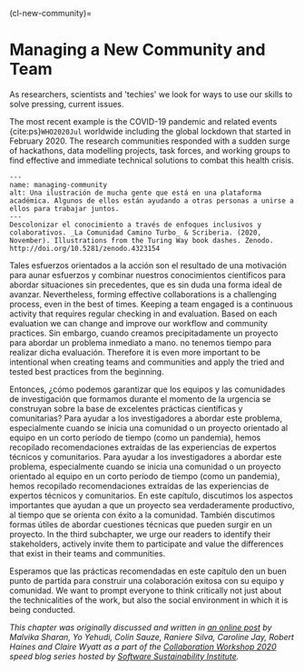 (cl-new-community)=
# Managing a New Community and Team

As researchers, scientists and 'techies' we look for ways to use our skills to solve pressing, current issues.

The most recent example is the COVID-19 pandemic and related events {cite:ps}`WHO2020Jul` worldwide including the global lockdown that started in February 2020. The research communities responded with a sudden surge of hackathons, data modelling projects, task forces, and working groups to find effective and immediate technical solutions to combat this health crisis.

```{figure} ../figures/decolonising-knowledge.jpg
---
name: managing-community
alt: Una ilustración de mucha gente que está en una plataforma académica. Algunos de ellos están ayudando a otras personas a unirse a ellos para trabajar juntos.
---
Descolonizar el conocimiento a través de enfoques inclusivos y colaborativos. _La Comunidad Camino Turbo_ & Scriberia. (2020, November). Illustrations from the Turing Way book dashes. Zenodo. http://doi.org/10.5281/zenodo.4323154
```

Tales esfuerzos orientados a la acción son el resultado de una motivación para aunar esfuerzos y combinar nuestros conocimientos científicos para abordar situaciones sin precedentes, que es sin duda una forma ideal de avanzar. Nevertheless, forming effective collaborations is a challenging process, even in the best of times. Keeping a team engaged is a continuous activity that requires regular checking in and evaluation. Based on each evaluation we can change and improve our workflow and community practices. Sin embargo, cuando creamos precipitadamente un proyecto para abordar un problema inmediato a mano. no tenemos tiempo para realizar dicha evaluación. Therefore it is even more important to be intentional when creating teams and communities and apply the tried and tested best practices from the beginning.

Entonces, ¿cómo podemos garantizar que los equipos y las comunidades de investigación que formamos durante el momento de la urgencia se construyan sobre la base de excelentes prácticas científicas y comunitarias? Para ayudar a los investigadores a abordar este problema, especialmente cuando se inicia una comunidad o un proyecto orientado al equipo en un corto período de tiempo (como un pandemia), hemos recopilado recomendaciones extraídas de las experiencias de expertos técnicos y comunitarios. Para ayudar a los investigadores a abordar este problema, especialmente cuando se inicia una comunidad o un proyecto orientado al equipo en un corto período de tiempo (como un pandemia), hemos recopilado recomendaciones extraídas de las experiencias de expertos técnicos y comunitarios. En este capítulo, discutimos los aspectos importantes que ayudan a que un proyecto sea verdaderamente productivo, al tiempo que se orienta con éxito a la comunidad. También discutimos formas útiles de abordar cuestiones técnicas que pueden surgir en un proyecto. In the third subchapter, we urge our readers to identify their stakeholders, actively invite them to participate and value the differences that exist in their teams and communities.

Esperamos que las prácticas recomendadas en este capítulo den un buen punto de partida para construir una colaboración exitosa con su equipo y comunidad. We want to prompt everyone to think critically not just about the technicalities of the work, but also the social environment in which it is being conducted.

*This chapter was originally discussed and written in [an online post](https://www.software.ac.uk/blog/2020-05-26-cw20-speed-blog-bootstrapping-development-team-during-time-crisis) by Malvika Sharan, Yo Yehudi, Colin Sauze, Raniere Silva, Caroline Jay, Robert Haines and Claire Wyatt as a part of the [Collaboration Workshop 2020](https://www.software.ac.uk/cw20) speed blog series hosted by [Software Sustainability Institute](https://www.software.ac.uk).*
